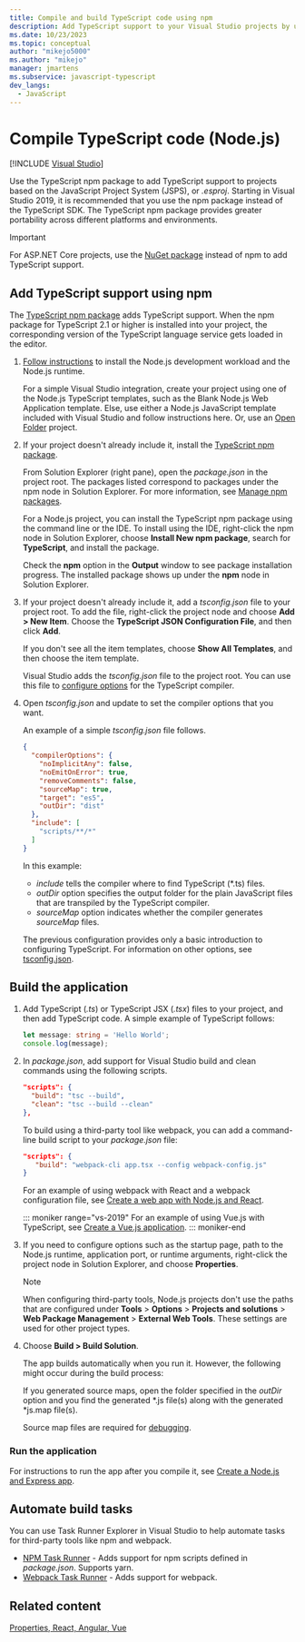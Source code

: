 ```yaml
---
title: Compile and build TypeScript code using npm
description: Add TypeScript support to your Visual Studio projects by using the Node Package Manager (npm) package for portability across different platforms and environments.
ms.date: 10/23/2023
ms.topic: conceptual
author: "mikejo5000"
ms.author: "mikejo"
manager: jmartens
ms.subservice: javascript-typescript
dev_langs:
  - JavaScript
---
```

# Compile TypeScript code (Node.js)

 [!INCLUDE [Visual Studio](~/includes/applies-to-version/vs-windows-only.md)]

Use the TypeScript npm package to add TypeScript support to projects based on the JavaScript Project System (JSPS), or *.esproj*. Starting in Visual Studio 2019, it is recommended that you use the npm package instead of the TypeScript SDK. The TypeScript npm package provides greater portability across different platforms and environments.

> [!IMPORTANT]
> For ASP.NET Core projects, use the [NuGet package](../javascript/compile-typescript-code-nuget.md) instead of npm to add TypeScript support.

## Add TypeScript support using npm

The [TypeScript npm package](https://www.npmjs.com/package/typescript) adds TypeScript support. When the npm package for TypeScript 2.1 or higher is installed into your project, the corresponding version of the TypeScript language service gets loaded in the editor.

1. [Follow instructions](./tutorial-nodejs.md?toc=%252fvisualstudio%252fjavascript%252ftoc.json) to install the Node.js development workload and the Node.js runtime.

   For a simple Visual Studio integration, create your project using one of the Node.js TypeScript templates, such as the Blank Node.js Web Application template. Else, use either a Node.js JavaScript template included with Visual Studio and follow instructions here. Or, use an [Open Folder](../javascript/develop-javascript-code-without-solutions-projects.md) project.

1. If your project doesn't already include it, install the [TypeScript npm package](https://www.npmjs.com/package/typescript).

   From Solution Explorer (right pane), open the *package.json* in the project root. The packages listed correspond to packages under the npm node in Solution Explorer. For more information, see [Manage npm packages](../javascript/npm-package-management.md).

   For a Node.js project, you can install the TypeScript npm package using the command line or the IDE. To install using the IDE, right-click the npm node in Solution Explorer, choose **Install New npm package**, search for **TypeScript**, and install the package.

   Check the **npm** option in the **Output** window to see package installation progress. The installed package shows up under the **npm** node in Solution Explorer.

1. If your project doesn't already include it, add a *tsconfig.json* file to your project root. To add the file, right-click the project node and choose **Add > New Item**. Choose the **TypeScript JSON Configuration File**, and then click **Add**.

   If you don't see all the item templates, choose **Show All Templates**, and then choose the item template.

   Visual Studio adds the *tsconfig.json* file to the project root. You can use this file to [configure options](https://www.typescriptlang.org/docs/handbook/tsconfig-json.html) for the TypeScript compiler.

1. Open *tsconfig.json* and update to set the compiler options that you want.

   An example of a simple *tsconfig.json* file follows.

   ```json
   {
     "compilerOptions": {
       "noImplicitAny": false,
       "noEmitOnError": true,
       "removeComments": false,
       "sourceMap": true,
       "target": "es5",
       "outDir": "dist"
     },
     "include": [
       "scripts/**/*"
     ]
   }
   ```

   In this example:
   - *include* tells the compiler where to find TypeScript (*.ts) files.
   - *outDir* option specifies the output folder for the plain JavaScript files that are transpiled by the TypeScript compiler.
   - *sourceMap* option indicates whether the compiler generates *sourceMap* files.

   The previous configuration provides only a basic introduction to configuring TypeScript. For information on other options, see [tsconfig.json](https://www.typescriptlang.org/docs/handbook/tsconfig-json.html).

## Build the application

1. Add TypeScript (*.ts*) or TypeScript JSX (*.tsx*) files to your project, and then add TypeScript code. A simple example of TypeScript follows:

   ```typescript
   let message: string = 'Hello World';
   console.log(message);
   ```

1. In *package.json*, add support for Visual Studio build and clean commands using the following scripts.

   ```json
   "scripts": {
     "build": "tsc --build",
     "clean": "tsc --build --clean"
   },
   ```

   To build using a third-party tool like webpack, you can add a command-line build script to your *package.json* file:

   ```json
   "scripts": {
      "build": "webpack-cli app.tsx --config webpack-config.js"
   }
   ```

   For an example of using webpack with React and a webpack configuration file, see [Create a web app with Node.js and React](../javascript/tutorial-nodejs-with-react-and-jsx.md).

   ::: moniker range="vs-2019"
   For an example of using Vue.js with TypeScript, see [Create a Vue.js application](create-application-with-vuejs.md).
   ::: moniker-end

1. If you need to configure options such as the startup page, path to the Node.js runtime, application port, or runtime arguments, right-click the project node in Solution Explorer, and choose **Properties**.

   >[!NOTE]
   > When configuring third-party tools, Node.js projects don't use the paths that are configured under **Tools** > **Options** > **Projects and solutions** > **Web Package Management** > **External Web Tools**. These settings are used for other project types.

1. Choose **Build > Build Solution**.

   The app builds automatically when you run it. However, the following might occur during the build process:

   If you generated source maps, open the folder specified in the *outDir* option and you find the generated \*.js file(s) along with the generated \*js.map file(s).

   Source map files are required for [debugging](../javascript/debug-nodejs.md).

### Run the application

For instructions to run the app after you compile it, see [Create a Node.js and Express app](../javascript/tutorial-nodejs.md#start-your-app).

## Automate build tasks

You can use Task Runner Explorer in Visual Studio to help automate tasks for third-party tools like npm and webpack.

- [NPM Task Runner](https://marketplace.visualstudio.com/items?itemName=MadsKristensen.NPMTaskRunner) - Adds support for npm scripts defined in *package.json*. Supports yarn.
- [Webpack Task Runner](https://marketplace.visualstudio.com/items?itemName=MadsKristensen.WebPackTaskRunner) - Adds support for webpack.

## Related content

[Properties, React, Angular, Vue](../ide/reference/property-pages-javascript-esproj.md)